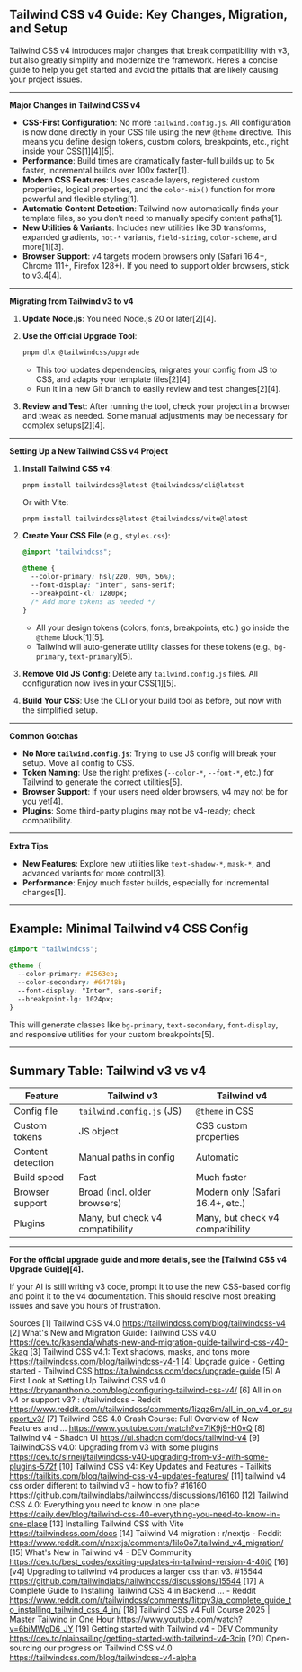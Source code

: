 ## Tailwind CSS v4 Guide: Key Changes, Migration, and Setup

Tailwind CSS v4 introduces major changes that break compatibility with v3, but also greatly simplify and modernize the framework. Here’s a concise guide to help you get started and avoid the pitfalls that are likely causing your project issues.

---

**Major Changes in Tailwind CSS v4**

- **CSS-First Configuration**: No more `tailwind.config.js`. All configuration is now done directly in your CSS file using the new `@theme` directive. This means you define design tokens, custom colors, breakpoints, etc., right inside your CSS[1][4][5].
- **Performance**: Build times are dramatically faster-full builds up to 5x faster, incremental builds over 100x faster[1].
- **Modern CSS Features**: Uses cascade layers, registered custom properties, logical properties, and the `color-mix()` function for more powerful and flexible styling[1].
- **Automatic Content Detection**: Tailwind now automatically finds your template files, so you don’t need to manually specify content paths[1].
- **New Utilities & Variants**: Includes new utilities like 3D transforms, expanded gradients, `not-*` variants, `field-sizing`, `color-scheme`, and more[1][3].
- **Browser Support**: v4 targets modern browsers only (Safari 16.4+, Chrome 111+, Firefox 128+). If you need to support older browsers, stick to v3.4[4].

---

**Migrating from Tailwind v3 to v4**

1. **Update Node.js**: You need Node.js 20 or later[2][4].
2. **Use the Official Upgrade Tool**:
   ```bash
   pnpm dlx @tailwindcss/upgrade
   ```
   - This tool updates dependencies, migrates your config from JS to CSS, and adapts your template files[2][4].
   - Run it in a new Git branch to easily review and test changes[2][4].

3. **Review and Test**: After running the tool, check your project in a browser and tweak as needed. Some manual adjustments may be necessary for complex setups[2][4].

---

**Setting Up a New Tailwind CSS v4 Project**

1. **Install Tailwind CSS v4**:
   ```bash
   pnpm install tailwindcss@latest @tailwindcss/cli@latest
   ```
   Or with Vite:
   ```bash
   pnpm install tailwindcss@latest @tailwindcss/vite@latest
   ```

2. **Create Your CSS File** (e.g., `styles.css`):
   ```css
   @import "tailwindcss";

   @theme {
     --color-primary: hsl(220, 90%, 56%);
     --font-display: "Inter", sans-serif;
     --breakpoint-xl: 1280px;
     /* Add more tokens as needed */
   }
   ```

   - All your design tokens (colors, fonts, breakpoints, etc.) go inside the `@theme` block[1][5].
   - Tailwind will auto-generate utility classes for these tokens (e.g., `bg-primary`, `text-primary`)[5].

3. **Remove Old JS Config**: Delete any `tailwind.config.js` files. All configuration now lives in your CSS[1][5].

4. **Build Your CSS**: Use the CLI or your build tool as before, but now with the simplified setup.

---

**Common Gotchas**

- **No More `tailwind.config.js`**: Trying to use JS config will break your setup. Move all config to CSS.
- **Token Naming**: Use the right prefixes (`--color-*`, `--font-*`, etc.) for Tailwind to generate the correct utilities[5].
- **Browser Support**: If your users need older browsers, v4 may not be for you yet[4].
- **Plugins**: Some third-party plugins may not be v4-ready; check compatibility.

---

**Extra Tips**

- **New Features**: Explore new utilities like `text-shadow-*`, `mask-*`, and advanced variants for more control[3].
- **Performance**: Enjoy much faster builds, especially for incremental changes[1].

---

## Example: Minimal Tailwind v4 CSS Config

```css
@import "tailwindcss";

@theme {
  --color-primary: #2563eb;
  --color-secondary: #64748b;
  --font-display: "Inter", sans-serif;
  --breakpoint-lg: 1024px;
}
```
This will generate classes like `bg-primary`, `text-secondary`, `font-display`, and responsive utilities for your custom breakpoints[5].

---

## Summary Table: Tailwind v3 vs v4

| Feature                | Tailwind v3                     | Tailwind v4                        |
|------------------------|---------------------------------|------------------------------------|
| Config file            | `tailwind.config.js` (JS)       | `@theme` in CSS                    |
| Custom tokens          | JS object                       | CSS custom properties              |
| Content detection      | Manual paths in config          | Automatic                          |
| Build speed            | Fast                            | Much faster                        |
| Browser support        | Broad (incl. older browsers)    | Modern only (Safari 16.4+, etc.)   |
| Plugins                | Many, but check v4 compatibility| Many, but check v4 compatibility   |

---

**For the official upgrade guide and more details, see the [Tailwind CSS v4 Upgrade Guide][4].**

If your AI is still writing v3 code, prompt it to use the new CSS-based config and point it to the v4 documentation. This should resolve most breaking issues and save you hours of frustration.

Sources
[1] Tailwind CSS v4.0 https://tailwindcss.com/blog/tailwindcss-v4
[2] What's New and Migration Guide: Tailwind CSS v4.0 https://dev.to/kasenda/whats-new-and-migration-guide-tailwind-css-v40-3kag
[3] Tailwind CSS v4.1: Text shadows, masks, and tons more https://tailwindcss.com/blog/tailwindcss-v4-1
[4] Upgrade guide - Getting started - Tailwind CSS https://tailwindcss.com/docs/upgrade-guide
[5] A First Look at Setting Up Tailwind CSS v4.0 https://bryananthonio.com/blog/configuring-tailwind-css-v4/
[6] All in on v4 or support v3? : r/tailwindcss - Reddit https://www.reddit.com/r/tailwindcss/comments/1izqz6m/all_in_on_v4_or_support_v3/
[7] Tailwind CSS 4.0 Crash Course: Full Overview of New Features and ... https://www.youtube.com/watch?v=7IK9j9-H0vQ
[8] Tailwind v4 - Shadcn UI https://ui.shadcn.com/docs/tailwind-v4
[9] TailwindCSS v4.0: Upgrading from v3 with some plugins https://dev.to/sirneij/tailwindcss-v40-upgrading-from-v3-with-some-plugins-572f
[10] Tailwind CSS v4: Key Updates and Features - Tailkits https://tailkits.com/blog/tailwind-css-v4-updates-features/
[11] tailwind v4 css order different to tailwind v3 - how to fix? #16160 https://github.com/tailwindlabs/tailwindcss/discussions/16160
[12] Tailwind CSS 4.0: Everything you need to know in one place https://daily.dev/blog/tailwind-css-40-everything-you-need-to-know-in-one-place
[13] Installing Tailwind CSS with Vite https://tailwindcss.com/docs
[14] Tailwind V4 migration : r/nextjs - Reddit https://www.reddit.com/r/nextjs/comments/1ilo0o7/tailwind_v4_migration/
[15] What's New in Tailwind v4 - DEV Community https://dev.to/best_codes/exciting-updates-in-tailwind-version-4-40i0
[16] [v4] Upgrading to tailwind v4 produces a larger css than v3. #15544 https://github.com/tailwindlabs/tailwindcss/discussions/15544
[17] A Complete Guide to Installing Tailwind CSS 4 in Backend ... - Reddit https://www.reddit.com/r/tailwindcss/comments/1ittpy3/a_complete_guide_to_installing_tailwind_css_4_in/
[18] Tailwind CSS v4 Full Course 2025 | Master Tailwind in One Hour https://www.youtube.com/watch?v=6biMWgD6_JY
[19] Getting started with Tailwind v4 - DEV Community https://dev.to/plainsailing/getting-started-with-tailwind-v4-3cip
[20] Open-sourcing our progress on Tailwind CSS v4.0 https://tailwindcss.com/blog/tailwindcss-v4-alpha
